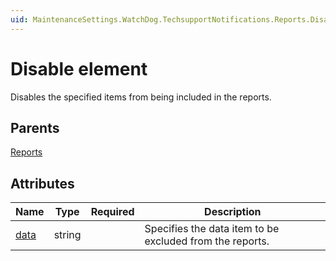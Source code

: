 ```yaml
---
uid: MaintenanceSettings.WatchDog.TechsupportNotifications.Reports.Disable
---
```


# Disable element

Disables the specified items from being included in the reports.

## Parents

[Reports](xref:MaintenanceSettings.WatchDog.TechsupportNotifications.Reports)

## Attributes

| Name | Type | Required | Description |
| --- | --- | --- | --- |
| [data](xref:MaintenanceSettings.WatchDog.TechsupportNotifications.Reports.Disable-data) | string |  | Specifies the data item to be excluded from the reports. |
